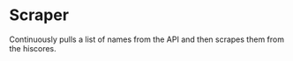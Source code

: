 # Scraper

Continuously pulls a list of names from the API and then scrapes them from the hiscores.
